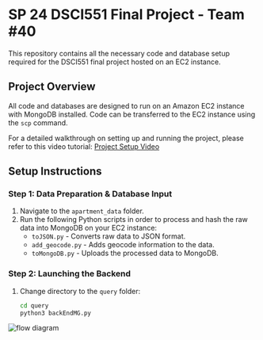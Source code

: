 # SP 24 DSCI551 Final Project - Team #40

This repository contains all the necessary code and database setup required for the DSCI551 final project hosted on an EC2 instance.

## Project Overview

All code and databases are designed to run on an Amazon EC2 instance with MongoDB installed. Code can be transferred to the EC2 instance using the `scp` command.

For a detailed walkthrough on setting up and running the project, please refer to this video tutorial:
[Project Setup Video](https://youtu.be/L4tLTKVzk_A)

## Setup Instructions

### Step 1: Data Preparation & Database Input

1. Navigate to the `apartment_data` folder.
2. Run the following Python scripts in order to process and hash the raw data into MongoDB on your EC2 instance:
   - `toJSON.py` - Converts raw data to JSON format.
   - `add_geocode.py` - Adds geocode information to the data.
   - `toMongoDB.py` - Uploads the processed data to MongoDB.

### Step 2: Launching the Backend

1. Change directory to the `query` folder:
   ```bash
   cd query
   python3 backEndMG.py

![flow diagram](flowmap.png)
